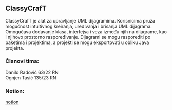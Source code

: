 ## ClassyCrafT ##
ClassyCrafT je alat za upravljanje UML dijagramima. Korisnicima pruža mogućnost intuitivnog kreiranja, uređivanja i brisanja UML dijagrama. Omogućava dodavanje klasa, interfejsa i veza između njih na dijagrame, kao i njihovo prostorno raspoređivanje. Dijagrami se mogu rasporediti po paketima i projektima, a projekti se mogu eksportovati u obliku Java projekta.<br />
### Članovi tima: ###
Danilo Radović 63/22 RN<br />
Ognjen Tasić 135/23 RN<br />
### Notion: ###
[notion](https://whimsical-molecule-777.notion.site/ClassyCrafT-87fb94dc2172478c8d11da0b7f76728f)<br />
 
